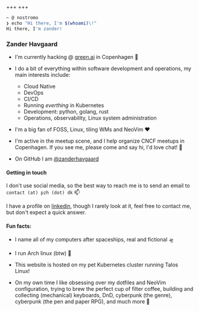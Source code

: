+++
+++

```bash
~ @ nostromo
❯ echo "Hi there, I'm $(whoami)\!"
Hi there, I'm zander!
```

### Zander Havgaard

- I'm currently hacking @ [green.ai](https://green.ai) in Copenhagen 🌇

- I do a bit of everything within software development and operations, my main interests include:

  - Cloud Native
  - DevOps
  - CI/CD
  - Running _everthing_ in Kubernetes
  - Development: python, golang, rust
  - Operations, observability, Linux system administration

- I'm a big fan of FOSS, Linux, tiling WMs and NeoVim ❤️

- I'm active in the meetup scene, and I help organize CNCF meetups in Copenhagen. If you see me, please come and say hi, I'd love chat! 👋

- On GitHub I am [@zanderhavgaard](https://github.com/zanderhavgaard)

#### Getting in touch

I don't use social media, so the best way to reach me is to send an email to `contact (at) pzh (dot) dk` 📫

I have a profile on [linkedin](https://linkedin.com/in/zanderhavgaard), though I rarely look at it, feel free to contact me, but don't expect a quick answer.

#### Fun facts:

- I name all of my computers after spaceships, real and fictional 🛸

- I run Arch linux (btw) 🐧

- This website is hosted on my pet Kubernetes cluster running Talos Linux!

- On my own time I like obsessing over my dotfiles and NeoVim configuration, trying to brew the perfect cup of filter coffee, building and collecting (mechanical) keyboards, DnD, cyberpunk (the genre), cyberpunk (the pen and paper RPG), and much more 🎲
